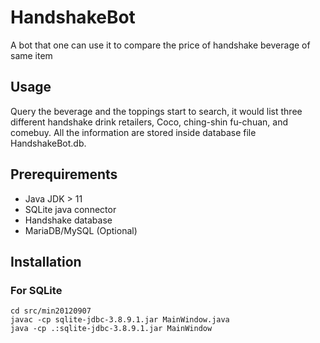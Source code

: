 # HandshakeBot
A bot that one can use it to compare the price of handshake beverage of same item
## Usage
  Query the beverage and the toppings start to search, it would list three different handshake drink retailers, Coco, ching-shin fu-chuan, and comebuy.
  All the information are stored inside database file HandshakeBot.db.
## Prerequirements
- Java JDK > 11
- SQLite java connector
- Handshake database
- MariaDB/MySQL (Optional)
## Installation
### For SQLite
``` 
cd src/min20120907
javac -cp sqlite-jdbc-3.8.9.1.jar MainWindow.java
java -cp .:sqlite-jdbc-3.8.9.1.jar MainWindow
```

